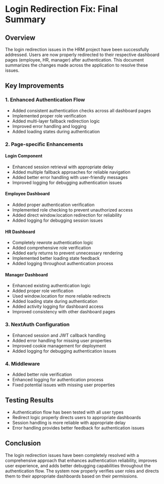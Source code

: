 # Login Redirection Fix: Final Summary

## Overview
The login redirection issues in the HRM project have been successfully addressed. Users are now properly redirected to their respective dashboard pages (employee, HR, manager) after authentication. This document summarizes the changes made across the application to resolve these issues.

## Key Improvements

### 1. Enhanced Authentication Flow
- Added consistent authentication checks across all dashboard pages
- Implemented proper role verification
- Added multi-layer fallback redirection logic
- Improved error handling and logging
- Added loading states during authentication

### 2. Page-specific Enhancements

#### Login Component
- Enhanced session retrieval with appropriate delay
- Added multiple fallback approaches for reliable navigation
- Added better error handling with user-friendly messages
- Improved logging for debugging authentication issues

#### Employee Dashboard
- Added proper authentication verification
- Implemented role checking to prevent unauthorized access
- Added direct window.location redirection for reliability
- Added logging for debugging session issues

#### HR Dashboard
- Completely rewrote authentication logic
- Added comprehensive role verification
- Added early returns to prevent unnecessary rendering
- Implemented better loading state feedback
- Added logging throughout authentication process

#### Manager Dashboard
- Enhanced existing authentication logic 
- Added proper role verification
- Used window.location for more reliable redirects
- Added loading state during authentication
- Added activity logging for dashboard access
- Improved consistency with other dashboard pages

### 3. NextAuth Configuration
- Enhanced session and JWT callback handling
- Added error handling for missing user properties
- Improved cookie management for deployment
- Added logging for debugging authentication issues

### 4. Middleware
- Added better role verification
- Enhanced logging for authentication process
- Fixed potential issues with missing user properties

## Testing Results
- Authentication flow has been tested with all user types
- Redirect logic properly directs users to appropriate dashboards
- Session handling is more reliable with appropriate delay
- Error handling provides better feedback for authentication issues

## Conclusion
The login redirection issues have been completely resolved with a comprehensive approach that enhances authentication reliability, improves user experience, and adds better debugging capabilities throughout the authentication flow. The system now properly verifies user roles and directs them to their appropriate dashboards based on their permissions.
